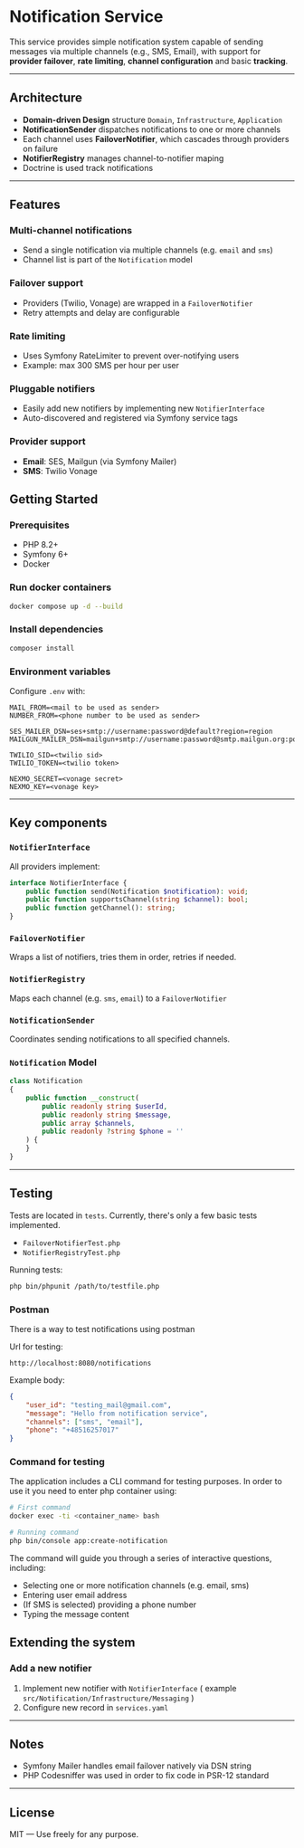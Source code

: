 # Notification Service

This service provides simple notification system capable of sending messages via multiple channels (e.g., SMS, Email), with support for **provider failover**, **rate limiting**, **channel configuration** and basic **tracking**.

---

## Architecture
- **Domain-driven Design** structure `Domain`, `Infrastructure`, `Application`
- **NotificationSender** dispatches notifications to one or more channels
- Each channel uses **FailoverNotifier**, which cascades through providers on failure
- **NotifierRegistry** manages channel-to-notifier maping
- Doctrine is used track notifications

---

## Features

### Multi-channel notifications
- Send a single notification via multiple channels (e.g. `email` and `sms`)
- Channel list is part of the `Notification` model

### Failover support
- Providers (Twilio, Vonage) are wrapped in a `FailoverNotifier`
- Retry attempts and delay are configurable

### Rate limiting
- Uses Symfony RateLimiter to prevent over-notifying users
- Example: max 300 SMS per hour per user

### Pluggable notifiers
- Easily add new notifiers by implementing new `NotifierInterface`
- Auto-discovered and registered via Symfony service tags

### Provider support
- **Email**: SES, Mailgun (via Symfony Mailer)
- **SMS**: Twilio Vonage

## Getting Started

### Prerequisites
- PHP 8.2+
- Symfony 6+
- Docker

### Run docker containers
```bash
docker compose up -d --build
```

### Install dependencies
```bash
composer install
```

### Environment variables
Configure `.env` with:
```dotenv
MAIL_FROM=<mail to be used as sender>
NUMBER_FROM=<phone number to be used as sender>

SES_MAILER_DSN=ses+smtp://username:password@default?region=region
MAILGUN_MAILER_DSN=mailgun+smtp://username:password@smtp.mailgun.org:port

TWILIO_SID=<twilio sid>
TWILIO_TOKEN=<twilio token>

NEXMO_SECRET=<vonage secret>
NEXMO_KEY=<vonage key>
```

---

## Key components

### `NotifierInterface`
All providers implement:
```php
interface NotifierInterface {
    public function send(Notification $notification): void;
    public function supportsChannel(string $channel): bool;
    public function getChannel(): string;
}
```

### `FailoverNotifier`
Wraps a list of notifiers, tries them in order, retries if needed.

### `NotifierRegistry`
Maps each channel (e.g. `sms`, `email`) to a `FailoverNotifier`

### `NotificationSender`
Coordinates sending notifications to all specified channels.

### `Notification` Model
```php
class Notification
{
    public function __construct(
        public readonly string $userId,
        public readonly string $message,
        public array $channels,
        public readonly ?string $phone = ''
    ) {
    }
}
```

---

## Testing
Tests are located in `tests`. Currently, there's only a few basic tests implemented.

- `FailoverNotifierTest.php`
- `NotifierRegistryTest.php`

Running tests:
```bash
php bin/phpunit /path/to/testfile.php
```

### Postman
There is a way to test notifications using postman 

Url for testing:
```
http://localhost:8080/notifications
```

Example body:
```json
{
    "user_id": "testing_mail@gmail.com",
    "message": "Hello from notification service",
    "channels": ["sms", "email"],
    "phone": "+48516257017"
}
```

### Command for testing
The application includes a CLI command for testing purposes. In order to use it you need to enter php container using:
```bash
# First command
docker exec -ti <container_name> bash

# Running command
php bin/console app:create-notification
```

The command will guide you through a series of interactive questions, including:
- Selecting one or more notification channels (e.g. email, sms)
- Entering user email address
- (If SMS is selected) providing a phone number
- Typing the message content



## Extending the system

### Add a new notifier
1. Implement new notifier with `NotifierInterface` ( example `src/Notification/Infrastructure/Messaging` )
2. Configure new record in `services.yaml`


---

## Notes
- Symfony Mailer handles email failover natively via DSN string
- PHP Codesniffer was used in order to fix code in PSR-12 standard

---


## License
MIT — Use freely for any purpose.

